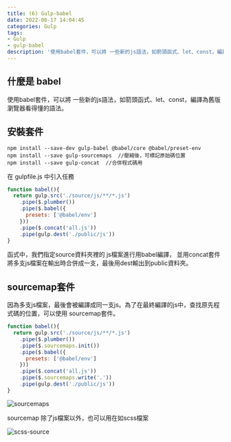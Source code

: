 ```yaml
---
title: (6) Gulp-babel
date: 2022-06-17 14:04:45
categories: Gulp
tags: 
- Gulp
- gulp-babel
description: '使用babel套件，可以將 一些新的js語法，如箭頭函式、let、const，編譯為舊版瀏覽器看得懂的語法。'
---
```


## 什麼是 babel
使用babel套件，可以將 一些新的js語法，如箭頭函式、let、const，編譯為舊版瀏覽器看得懂的語法。

## 安裝套件

```
npm install --save-dev gulp-babel @babel/core @babel/preset-env
npm install --save gulp-sourcemaps  //壓縮後，可標記原始碼位置
npm install --save gulp-concat  //合併程式碼用
```

在 gulpfile.js 中引入任務

``` js
function babel(){
  return gulp.src('./source/js/**/*.js')
    .pipe($.plumber())
    .pipe($.babel({
      presets: ['@babel/env']
    }))
    .pipe($.concat('all.js'))
    .pipe(gulp.dest('./public/js'))
}
```

函式中，我們指定source資料夾裡的 js檔案進行用babel編譯，
並用concat套件將多支js檔案在輸出時合併成一支，最後用dest輸出到public資料夾。

## sourcemap套件

因為多支js檔案，最後會被編譯成同一支js。為了在最終編譯的js中，查找原先程式碼的位置，可以使用 sourcemap套件。

``` js
function babel(){
  return gulp.src('./source/js/**/*.js')
    .pipe($.plumber())
    .pipe($.sourcemaps.init())
    .pipe($.babel({
      presets: ['@babel/env']
    }))
    .pipe($.concat('all.js'))
    .pipe($.sourcemaps.write('.'))
    .pipe(gulp.dest('./public/js'))
}
```

![sourcemaps](https://cdn-images-1.medium.com/max/1200/1*ZT2zdCDxGvinb_v13KRccQ.png)

sourcemap 除了js檔案以外，也可以用在如scss檔案

![scss-source](https://cdn-images-1.medium.com/max/1200/1*nQzF8npRYhWcAaXJAzGgDw.png)
















